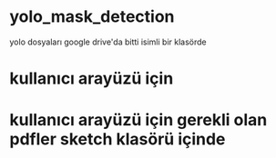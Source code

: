 # yolo_mask_detection

yolo dosyaları google drive'da bitti isimli bir klasörde


# kullanıcı arayüzü için
# kullanıcı arayüzü için gerekli olan pdfler sketch klasörü içinde 
